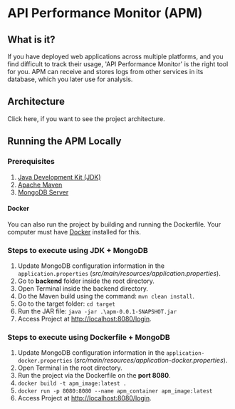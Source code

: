 # API Performance Monitor (APM)

## What is it?

If you have deployed web applications across multiple platforms, and you find difficult to track their usage, 'API Performance Monitor' is the right tool for you.
APM can receive and stores logs from other services in its database, which you later use for analysis. 

## Architecture
Click here, if you want to see the project architecture.  

## Running the APM Locally
### Prerequisites
1. [Java Development Kit (JDK)](https://www.oracle.com/java/technologies/downloads/)
2. [Apache Maven](https://maven.apache.org/download.cgi)
2. [MongoDB Server](https://www.mongodb.com/try/download/community)

#### Docker
You can also run the project by building and running the Dockerfile. Your computer must have [Docker](https://www.docker.com/products/docker-desktop/) installed for this.  

### Steps to execute using JDK + MongoDB
1. Update MongoDB configuration information in the  `application.properties` (_src/main/resources/application.properties_).
2. Go to **backend** folder inside the root directory.
2. Open Terminal inside the backend directory.
2. Do the Maven build using the command: `mvn clean install`.
3. Go to the target folder: `cd target`
4. Run the JAR file: `java -jar .\apm-0.0.1-SNAPSHOT.jar`
5. Access Project at [http://localhost:8080/login](http://localhost:8080/login).

### Steps to execute using Dockerfile + MongoDB
1. Update MongoDB configuration information in the  `application-docker.properties` (_src/main/resources/application-docker.properties_).
2. Open Terminal in the root directory. 
2. Run the project via the Dockerfile on the **port 8080**.
3. `docker build -t apm_image:latest .`
4.  `docker run -p 8080:8080 --name apm_container apm_image:latest`
5. Access Project at [http://localhost:8080/login](http://localhost:8080/login).